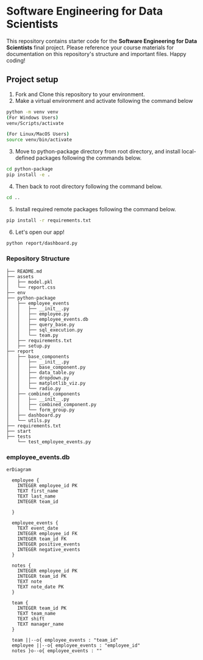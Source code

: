 
# Software Engineering for Data Scientists 

This repository contains starter code for the **Software Engineering for Data Scientists** final project. Please reference your course materials for documentation on this repository's structure and important files. Happy coding!

## Project setup
1. Fork and Clone this repository to your environment.
2. Make a virtual environment and activate following the command below
```bash
python -m venv venv
(For Windows Users)
venv/Scripts/activate

(For Linux/MacOS Users)
source venv/bin/activate
```
3. Move to python-package directory from root directory, and install local-defined packages following the commands below.
  ```bash
  cd python-package
  pip install -e .
  ```
4. Then back to root directory following the command below.
```bash
cd ..
```
5. Install required remote packages following the command below.
```bash
pip install -r requirements.txt
```
6. Let's open our app!
```bash
python report/dashboard.py
```

### Repository Structure
```
├── README.md
├── assets
│   ├── model.pkl
│   └── report.css
├── env
├── python-package
│   ├── employee_events
│   │   ├── __init__.py
│   │   ├── employee.py
│   │   ├── employee_events.db
│   │   ├── query_base.py
│   │   ├── sql_execution.py
│   │   └── team.py
│   ├── requirements.txt
│   ├── setup.py
├── report
│   ├── base_components
│   │   ├── __init__.py
│   │   ├── base_component.py
│   │   ├── data_table.py
│   │   ├── dropdown.py
│   │   ├── matplotlib_viz.py
│   │   └── radio.py
│   ├── combined_components
│   │   ├── __init__.py
│   │   ├── combined_component.py
│   │   └── form_group.py
│   ├── dashboard.py
│   └── utils.py
├── requirements.txt
├── start
├── tests
    └── test_employee_events.py
```

### employee_events.db

```mermaid
erDiagram

  employee {
    INTEGER employee_id PK
    TEXT first_name
    TEXT last_name
    INTEGER team_id
    
  }

  employee_events {
    TEXT event_date
    INTEGER employee_id FK
    INTEGER team_id FK
    INTEGER positive_events
    INTEGER negative_events
  }

  notes {
    INTEGER employee_id PK
    INTEGER team_id PK
    TEXT note
    TEXT note_date PK
  }

  team {
    INTEGER team_id PK
    TEXT team_name
    TEXT shift
    TEXT manager_name
  }

  team ||--o{ employee_events : "team_id"
  employee ||--o{ employee_events : "employee_id"
  notes }o--o{ employee_events : ""
```
